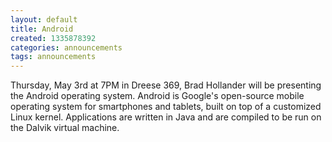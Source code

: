 ```yaml
---
layout: default
title: Android
created: 1335878392
categories: announcements
tags: announcements
---
```

Thursday, May 3rd at 7PM in Dreese 369, Brad Hollander will be presenting the Android operating system. Android is Google's open-source mobile operating system for smartphones and tablets, built on top of a customized Linux kernel. Applications are written in Java and are compiled to be run on the Dalvik virtual machine.
